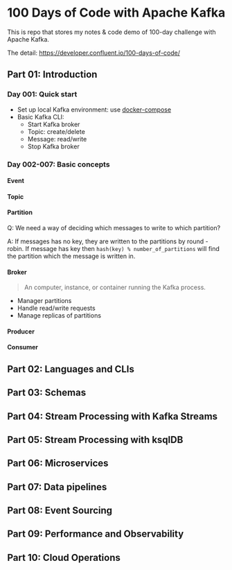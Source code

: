 # 100 Days of Code with Apache Kafka
This is repo that stores my notes & code demo of 100-day challenge with Apache Kafka.

The detail: https://developer.confluent.io/100-days-of-code/

## Part 01: Introduction
### Day 001: Quick start
- Set up local Kafka environment: use [docker-compose](./docker-compose.yml)
- Basic Kafka CLI:
    + Start Kafka broker
    + Topic: create/delete
    + Message: read/write
    + Stop Kafka broker
### Day 002-007: Basic concepts
#### Event
#### Topic
#### Partition
Q: We need a way of deciding which messages to write to which partition?

A: If messages has no key, they are written to the partitions by round - robin. If message has key then `hash(key) % number_of_partitions` will find the partition which the message is written in.
#### Broker
> An computer, instance, or container running the Kafka process.
- Manager partitions
- Handle read/write requests
- Manage replicas of partitions
#### Producer
#### Consumer
## Part 02: Languages and CLIs
## Part 03: Schemas
## Part 04: Stream Processing with Kafka Streams
## Part 05: Stream Processing with ksqlDB
## Part 06: Microservices
## Part 07: Data pipelines
## Part 08: Event Sourcing
## Part 09: Performance and Observability
## Part 10: Cloud Operations
